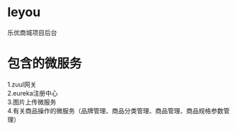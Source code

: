 # leyou
乐优商城项目后台
# 包含的微服务
1.zuul网关  
2.eureka注册中心  
3.图片上传微服务  
4.有关商品操作的微服务（品牌管理、商品分类管理、商品管理、商品规格参数管理）
